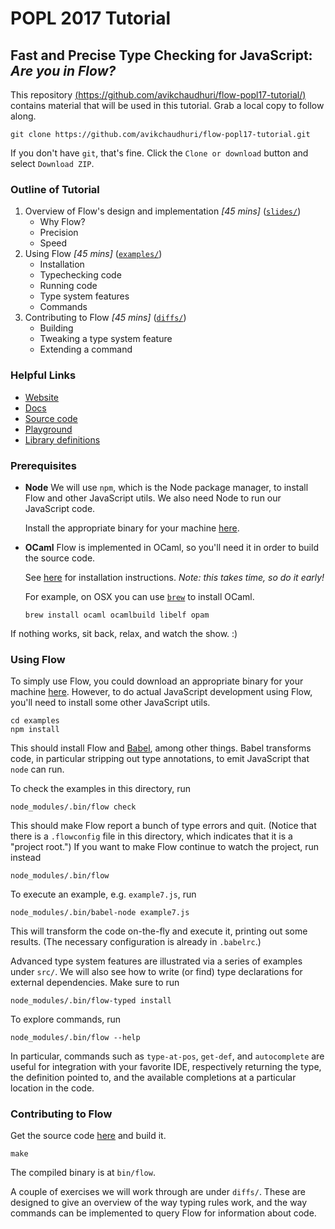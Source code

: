 # POPL 2017 Tutorial

## Fast and Precise Type Checking for JavaScript: *Are you in Flow?*

This repository [(https://github.com/avikchaudhuri/flow-popl17-tutorial/)](https://github.com/avikchaudhuri/flow-popl17-tutorial/) contains material that will be used in this tutorial. Grab a local copy to follow along.

```
git clone https://github.com/avikchaudhuri/flow-popl17-tutorial.git
```

If you don't have `git`, that's fine. Click the `Clone or download` button and select `Download ZIP`.


### Outline of Tutorial

1. Overview of Flow's design and implementation *\[45 mins\]* ([`slides/`](slides/))
   * Why Flow?
   * Precision
   * Speed
2. Using Flow *\[45 mins\]* ([`examples/`](examples/))
   * Installation
   * Typechecking code
   * Running code
   * Type system features
   * Commands
3. Contributing to Flow *\[45 mins\]* ([`diffs/`](examples/))
   * Building
   * Tweaking a type system feature
   * Extending a command
   
### Helpful Links

* [Website](https://flowtype.org/)
* [Docs](https://flowtype.org/docs/getting-started.html#_)
* [Source code](https://github.com/facebook/flow)
* [Playground](https://flowtype.org/try/)
* [Library definitions](https://github.com/flowtype/flow-typed)

### Prerequisites

* **Node**
  We will use `npm`, which is the Node package manager, to install Flow and other JavaScript utils. We also need Node to run our JavaScript code.
  
  Install the appropriate binary for your machine [here](https://nodejs.org/en/download/). 

* **OCaml**
  Flow is implemented in OCaml, so you'll need it in order to build the source code.
  
  See [here](https://ocaml.org/docs/install.html) for installation instructions. *Note: this takes time, so do it early!*
  
  For example, on OSX you can use [`brew`](http://brew.sh/) to install OCaml.
  ```
  brew install ocaml ocamlbuild libelf opam
  ```

If nothing works, sit back, relax, and watch the show. :)

### Using Flow

To simply use Flow, you could download an appropriate binary for your machine [here](https://github.com/facebook/flow/releases). However, to do actual JavaScript development using Flow, you'll need to install some other JavaScript utils.

```
cd examples
npm install
```

This should install Flow and [Babel](https://babeljs.io/), among other things. Babel transforms code, in particular stripping out type annotations, to emit JavaScript that `node` can run.

To check the examples in this directory, run
```
node_modules/.bin/flow check
```

This should make Flow report a bunch of type errors and quit. (Notice that there is a `.flowconfig` file in this directory, which indicates that it is a "project root.") If you want to make Flow continue to watch the project, run instead
```
node_modules/.bin/flow
```

To execute an example, e.g. `example7.js`, run
```
node_modules/.bin/babel-node example7.js
```

This will transform the code on-the-fly and execute it, printing out some results. (The necessary configuration is already in `.babelrc`.)

Advanced type system features are illustrated via a series of examples under `src/`. We will also see how to write (or find) type declarations for external dependencies. Make sure to run
```
node_modules/.bin/flow-typed install
```

To explore commands, run
```
node_modules/.bin/flow --help
```
In particular, commands such as `type-at-pos`, `get-def`, and `autocomplete` are useful for integration with your favorite IDE, respectively returning the type, the definition pointed to, and the available completions at a particular location in the code.


### Contributing to Flow

Get the source code [here](https://github.com/facebook/flow) and build it.
```
make
```

The compiled binary is at `bin/flow`.

A couple of exercises we will work through are under `diffs/`. These are designed to give an overview of the way typing rules work, and the way commands can be implemented to query Flow for information about code.
